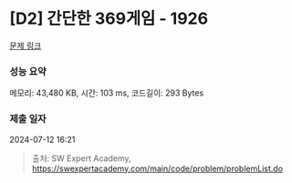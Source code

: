 # [D2] 간단한 369게임 - 1926 

[문제 링크](https://swexpertacademy.com/main/code/problem/problemDetail.do?contestProbId=AV5PTeo6AHUDFAUq) 

### 성능 요약

메모리: 43,480 KB, 시간: 103 ms, 코드길이: 293 Bytes

### 제출 일자

2024-07-12 16:21



> 출처: SW Expert Academy, https://swexpertacademy.com/main/code/problem/problemList.do